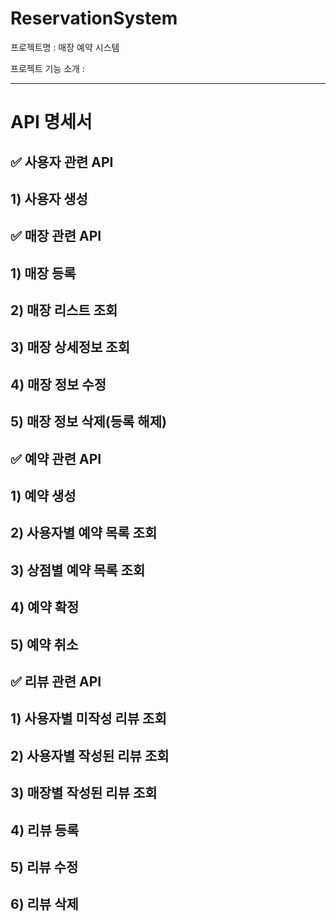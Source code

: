 # ReservationSystem
프로젝트명 : 매장 예약 시스템

프로젝트 기능 소개 : 

---

# API 명세서

## ✅ 사용자 관련 API
## 1) 사용자 생성

## ✅ 매장 관련 API
## 1) 매장 등록
## 2) 매장 리스트 조회
## 3) 매장 상세정보 조회
## 4) 매장 정보 수정
## 5) 매장 정보 삭제(등록 해제)

## ✅ 예약 관련 API
## 1) 예약 생성
## 2) 사용자별 예약 목록 조회
## 3) 상점별 예약 목록 조회
## 4) 예약 확정
## 5) 예약 취소

## ✅ 리뷰 관련 API
## 1) 사용자별 미작성 리뷰 조회
## 2) 사용자별 작성된 리뷰 조회
## 3) 매장별 작성된 리뷰 조회
## 4) 리뷰 등록
## 5) 리뷰 수정
## 6) 리뷰 삭제
